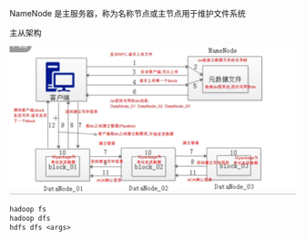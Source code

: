 NameNode 是主服务器，称为名称节点或主节点用于维护文件系统

主从架构

![image-20231205195710675](HDFS.assets/image-20231205195710675.png)

```shell
hadoop fs
hadoop dfs
hdfs dfs <args>
```

